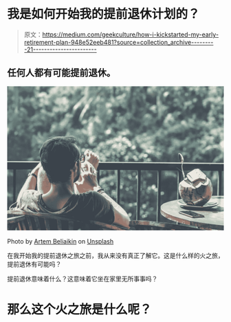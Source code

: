 # 我是如何开始我的提前退休计划的？

> 原文：<https://medium.com/geekculture/how-i-kickstarted-my-early-retirement-plan-948e52eeb481?source=collection_archive---------21----------------------->

## 任何人都有可能提前退休。

![](img/23cf6764f31a79e4597fd5cfb29c9685.png)

Photo by [Artem Beliaikin](https://unsplash.com/@belart84?utm_source=unsplash&utm_medium=referral&utm_content=creditCopyText) on [Unsplash](https://unsplash.com/s/photos/relaxing?utm_source=unsplash&utm_medium=referral&utm_content=creditCopyText)

在我开始我的提前退休之旅之前，我从来没有真正了解它。这是什么样的火之旅，提前退休有可能吗？

提前退休意味着什么？这意味着它坐在家里无所事事吗？

# 那么这个火之旅是什么呢？